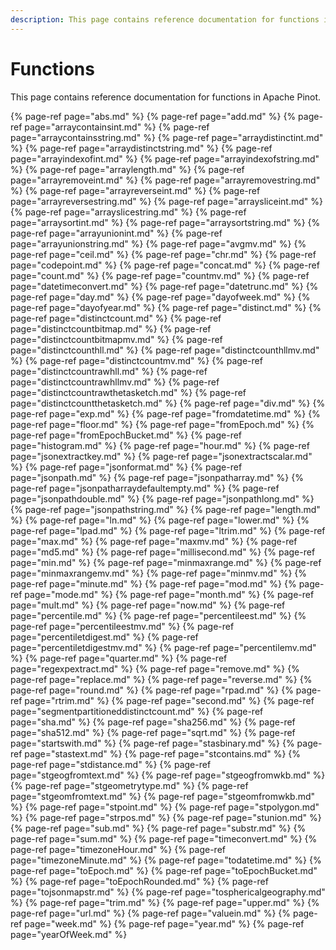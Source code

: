 ```yaml
---
description: This page contains reference documentation for functions in Apache Pinot.
---
```


# Functions

This page contains reference documentation for functions in Apache Pinot.

{% page-ref page="abs.md" %}
{% page-ref page="add.md" %}
{% page-ref page="arraycontainsint.md" %}
{% page-ref page="arraycontainsstring.md" %}
{% page-ref page="arraydistinctint.md" %}
{% page-ref page="arraydistinctstring.md" %}
{% page-ref page="arrayindexofint.md" %}
{% page-ref page="arrayindexofstring.md" %}
{% page-ref page="arraylength.md" %}
{% page-ref page="arrayremoveint.md" %}
{% page-ref page="arrayremovestring.md" %}
{% page-ref page="arrayreverseint.md" %}
{% page-ref page="arrayreversestring.md" %}
{% page-ref page="arraysliceint.md" %}
{% page-ref page="arrayslicestring.md" %}
{% page-ref page="arraysortint.md" %}
{% page-ref page="arraysortstring.md" %}
{% page-ref page="arrayunionint.md" %}
{% page-ref page="arrayunionstring.md" %}
{% page-ref page="avgmv.md" %}
{% page-ref page="ceil.md" %}
{% page-ref page="chr.md" %}
{% page-ref page="codepoint.md" %}
{% page-ref page="concat.md" %}
{% page-ref page="count.md" %}
{% page-ref page="countmv.md" %}
{% page-ref page="datetimeconvert.md" %}
{% page-ref page="datetrunc.md" %}
{% page-ref page="day.md" %}
{% page-ref page="dayofweek.md" %}
{% page-ref page="dayofyear.md" %}
{% page-ref page="distinct.md" %}
{% page-ref page="distinctcount.md" %}
{% page-ref page="distinctcountbitmap.md" %}
{% page-ref page="distinctcountbitmapmv.md" %}
{% page-ref page="distinctcounthll.md" %}
{% page-ref page="distinctcounthllmv.md" %}
{% page-ref page="distinctcountmv.md" %}
{% page-ref page="distinctcountrawhll.md" %}
{% page-ref page="distinctcountrawhllmv.md" %}
{% page-ref page="distinctcountrawthetasketch.md" %}
{% page-ref page="distinctcountthetasketch.md" %}
{% page-ref page="div.md" %}
{% page-ref page="exp.md" %}
{% page-ref page="fromdatetime.md" %}
{% page-ref page="floor.md" %}
{% page-ref page="fromEpoch.md" %}
{% page-ref page="fromEpochBucket.md" %}
{% page-ref page="histogram.md" %}
{% page-ref page="hour.md" %}
{% page-ref page="jsonextractkey.md" %}
{% page-ref page="jsonextractscalar.md" %}
{% page-ref page="jsonformat.md" %}
{% page-ref page="jsonpath.md" %}
{% page-ref page="jsonpatharray.md" %}
{% page-ref page="jsonpatharraydefaultempty.md" %}
{% page-ref page="jsonpathdouble.md" %}
{% page-ref page="jsonpathlong.md" %}
{% page-ref page="jsonpathstring.md" %}
{% page-ref page="length.md" %}
{% page-ref page="ln.md" %}
{% page-ref page="lower.md" %}
{% page-ref page="lpad.md" %}
{% page-ref page="ltrim.md" %}
{% page-ref page="max.md" %}
{% page-ref page="maxmv.md" %}
{% page-ref page="md5.md" %}
{% page-ref page="millisecond.md" %}
{% page-ref page="min.md" %}
{% page-ref page="minmaxrange.md" %}
{% page-ref page="minmaxrangemv.md" %}
{% page-ref page="minmv.md" %}
{% page-ref page="minute.md" %}
{% page-ref page="mod.md" %}
{% page-ref page="mode.md" %}
{% page-ref page="month.md" %}
{% page-ref page="mult.md" %}
{% page-ref page="now.md" %}
{% page-ref page="percentile.md" %}
{% page-ref page="percentileest.md" %}
{% page-ref page="percentileestmv.md" %}
{% page-ref page="percentiletdigest.md" %}
{% page-ref page="percentiletdigestmv.md" %}
{% page-ref page="percentilemv.md" %}
{% page-ref page="quarter.md" %}
{% page-ref page="regexpextract.md" %}
{% page-ref page="remove.md" %}
{% page-ref page="replace.md" %}
{% page-ref page="reverse.md" %}
{% page-ref page="round.md" %}
{% page-ref page="rpad.md" %}
{% page-ref page="rtrim.md" %}
{% page-ref page="second.md" %}
{% page-ref page="segmentpartitioneddistinctcount.md" %}
{% page-ref page="sha.md" %}
{% page-ref page="sha256.md" %}
{% page-ref page="sha512.md" %}
{% page-ref page="sqrt.md" %}
{% page-ref page="startswith.md" %}
{% page-ref page="stasbinary.md" %}
{% page-ref page="stastext.md" %}
{% page-ref page="stcontains.md" %}
{% page-ref page="stdistance.md" %}
{% page-ref page="stgeogfromtext.md" %}
{% page-ref page="stgeogfromwkb.md" %}
{% page-ref page="stgeometrytype.md" %}
{% page-ref page="stgeomfromtext.md" %}
{% page-ref page="stgeomfromwkb.md" %}
{% page-ref page="stpoint.md" %}
{% page-ref page="stpolygon.md" %}
{% page-ref page="strpos.md" %}
{% page-ref page="stunion.md" %}
{% page-ref page="sub.md" %}
{% page-ref page="substr.md" %}
{% page-ref page="sum.md" %}
{% page-ref page="timeconvert.md" %}
{% page-ref page="timezoneHour.md" %}
{% page-ref page="timezoneMinute.md" %}
{% page-ref page="todatetime.md" %}
{% page-ref page="toEpoch.md" %}
{% page-ref page="toEpochBucket.md" %}
{% page-ref page="toEpochRounded.md" %}
{% page-ref page="tojsonmapstr.md" %}
{% page-ref page="tosphericalgeography.md" %}
{% page-ref page="trim.md" %}
{% page-ref page="upper.md" %}
{% page-ref page="url.md" %}
{% page-ref page="valuein.md" %}
{% page-ref page="week.md" %}
{% page-ref page="year.md" %}
{% page-ref page="yearOfWeek.md" %}